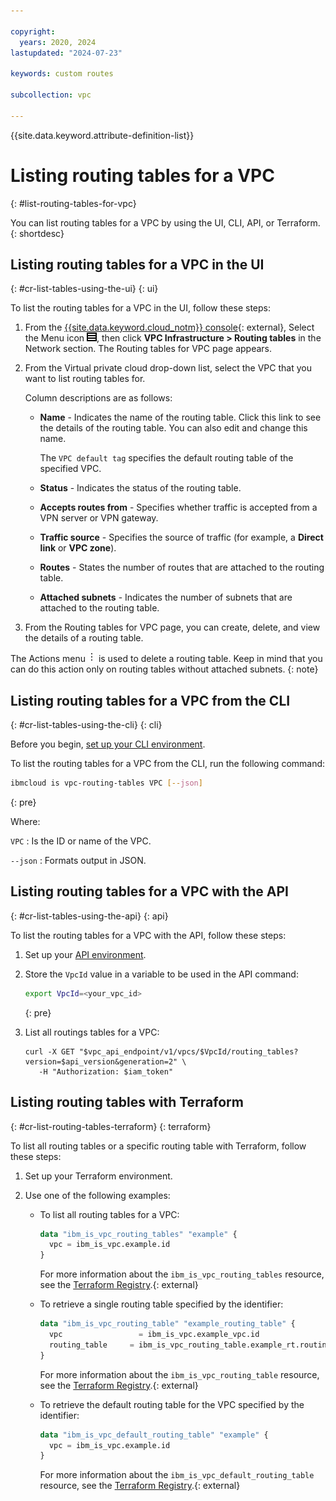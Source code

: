 ```yaml
---

copyright:
  years: 2020, 2024
lastupdated: "2024-07-23"

keywords: custom routes

subcollection: vpc

---
```


{{site.data.keyword.attribute-definition-list}}

# Listing routing tables for a VPC
{: #list-routing-tables-for-vpc}

You can list routing tables for a VPC by using the UI, CLI, API, or Terraform.
{: shortdesc}

## Listing routing tables for a VPC in the UI
{: #cr-list-tables-using-the-ui}
{: ui}

To list the routing tables for a VPC in the UI, follow these steps:

1. From the [{{site.data.keyword.cloud_notm}} console](/login){: external}, Select the Menu icon ![Navigation Menu](images/menu_icon.png), then click **VPC Infrastructure > Routing tables** in the Network section. The Routing tables for VPC page appears.
1. From the Virtual private cloud drop-down list, select the VPC that you want to list routing tables for.

   Column descriptions are as follows:

   * **Name** - Indicates the name of the routing table. Click this link to see the details of the routing table. You can also edit and change this name.

      The `VPC default tag` specifies the default routing table of the specified VPC.
      
   * **Status** - Indicates the status of the routing table.
   * **Accepts routes from** - Specifies whether traffic is accepted from a VPN server or VPN gateway.    
   * **Traffic source** - Specifies the source of traffic (for example, a **Direct link** or **VPC zone**).
   * **Routes** - States the number of routes that are attached to the routing table.
   * **Attached subnets** - Indicates the number of subnets that are attached to the routing table.

1. From the Routing tables for VPC page, you can create, delete, and view the details of a routing table.

The Actions menu ![Actions menu](images/overflow.png) is used to delete a routing table. Keep in mind that you can do this action only on routing tables without attached subnets.
{: note}

## Listing routing tables for a VPC from the CLI
{: #cr-list-tables-using-the-cli}
{: cli}

Before you begin, [set up your CLI environment](/docs/vpc?topic=vpc-set-up-environment&interface=cli).

To list the routing tables for a VPC from the CLI, run the following command:

```sh
ibmcloud is vpc-routing-tables VPC [--json]
```
{: pre}

Where:

`VPC`
:   Is the ID or name of the VPC.

`--json`
:   Formats output in JSON.

## Listing routing tables for a VPC with the API
{: #cr-list-tables-using-the-api}
{: api}

To list the routing tables for a VPC with the API, follow these steps:

1. Set up your [API environment](/docs/vpc?topic=vpc-set-up-environment#api-prerequisites-setup).
1. Store the `VpcId` value in a variable to be used in the API command:

    ```sh
    export VpcId=<your_vpc_id>
    ```
    {: pre}

1. List all routings tables for a VPC:

   ```curl
   curl -X GET "$vpc_api_endpoint/v1/vpcs/$VpcId/routing_tables?version=$api_version&generation=2" \
      -H "Authorization: $iam_token"
   ```

## Listing routing tables with Terraform
{: #cr-list-routing-tables-terraform}
{: terraform}

To list all routing tables or a specific routing table with Terraform, follow these steps:

1. Set up your Terraform environment.
1. Use one of the following examples:

   * To list all routing tables for a VPC:

      ```terraform
      data "ibm_is_vpc_routing_tables" "example" {
        vpc = ibm_is_vpc.example.id
      }
      ```

      For more information about the `ibm_is_vpc_routing_tables` resource, see the [Terraform Registry](https://registry.terraform.io/providers/IBM-Cloud/ibm/latest/docs/data-sources/is_vpc_routing_tables).{: external}

   * To retrieve a single routing table specified by the identifier:

      ```terraform
      data "ibm_is_vpc_routing_table" "example_routing_table" {
        vpc                 = ibm_is_vpc.example_vpc.id
        routing_table     = ibm_is_vpc_routing_table.example_rt.routing_table
      }
      ```

      For more information about the `ibm_is_vpc_routing_table` resource, see the [Terraform Registry](https://registry.terraform.io/providers/IBM-Cloud/ibm/latest/docs/data-sources/is_vpc_routing_table).{: external}

   * To retrieve the default routing table for the VPC specified by the identifier:

      ```terraform
      data "ibm_is_vpc_default_routing_table" "example" {
        vpc = ibm_is_vpc.example.id
      }
      ```

      For more information about the `ibm_is_vpc_default_routing_table` resource, see the [Terraform Registry](https://registry.terraform.io/providers/IBM-Cloud/ibm/latest/docs/data-sources/is_vpc_default_routing_table).{: external}
